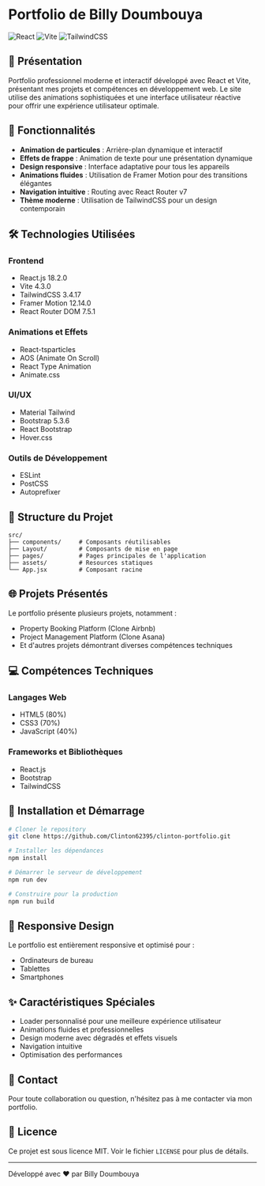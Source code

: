# Portfolio de Billy Doumbouya

![React](https://img.shields.io/badge/React-18.2.0-blue)
![Vite](https://img.shields.io/badge/Vite-4.3.0-purple)
![TailwindCSS](https://img.shields.io/badge/TailwindCSS-3.4.17-38B2AC)

## 🌟 Présentation

Portfolio professionnel moderne et interactif développé avec React et Vite, présentant mes projets et compétences en développement web. Le site utilise des animations sophistiquées et une interface utilisateur réactive pour offrir une expérience utilisateur optimale.

## 🚀 Fonctionnalités

- **Animation de particules** : Arrière-plan dynamique et interactif
- **Effets de frappe** : Animation de texte pour une présentation dynamique
- **Design responsive** : Interface adaptative pour tous les appareils
- **Animations fluides** : Utilisation de Framer Motion pour des transitions élégantes
- **Navigation intuitive** : Routing avec React Router v7
- **Thème moderne** : Utilisation de TailwindCSS pour un design contemporain

## 🛠 Technologies Utilisées

### Frontend

- React.js 18.2.0
- Vite 4.3.0
- TailwindCSS 3.4.17
- Framer Motion 12.14.0
- React Router DOM 7.5.1

### Animations et Effets

- React-tsparticles
- AOS (Animate On Scroll)
- React Type Animation
- Animate.css

### UI/UX

- Material Tailwind
- Bootstrap 5.3.6
- React Bootstrap
- Hover.css

### Outils de Développement

- ESLint
- PostCSS
- Autoprefixer

## 📂 Structure du Projet

```tree
src/
├── components/     # Composants réutilisables
├── Layout/         # Composants de mise en page
├── pages/          # Pages principales de l'application
├── assets/         # Resources statiques
└── App.jsx         # Composant racine
```

## 🌐 Projets Présentés

Le portfolio présente plusieurs projets, notamment :

- Property Booking Platform (Clone Airbnb)
- Project Management Platform (Clone Asana)
- Et d'autres projets démontrant diverses compétences techniques

## 💻 Compétences Techniques

### Langages Web

- HTML5 (80%)
- CSS3 (70%)
- JavaScript (40%)

### Frameworks et Bibliothèques

- React.js
- Bootstrap
- TailwindCSS

## 🚀 Installation et Démarrage

```bash
# Cloner le repository
git clone https://github.com/Clinton62395/clinton-portfolio.git

# Installer les dépendances
npm install

# Démarrer le serveur de développement
npm run dev

# Construire pour la production
npm run build
```

## 📱 Responsive Design

Le portfolio est entièrement responsive et optimisé pour :

- Ordinateurs de bureau
- Tablettes
- Smartphones

## ✨ Caractéristiques Spéciales

- Loader personnalisé pour une meilleure expérience utilisateur
- Animations fluides et professionnelles
- Design moderne avec dégradés et effets visuels
- Navigation intuitive
- Optimisation des performances

## 🔗 Contact

Pour toute collaboration ou question, n'hésitez pas à me contacter via mon portfolio.

## 📄 Licence

Ce projet est sous licence MIT. Voir le fichier `LICENSE` pour plus de détails.

---

Développé avec ❤️ par Billy Doumbouya
